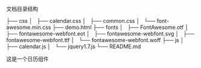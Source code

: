 
文档目录结构

├── css
│   ├── calendar.css
│   ├── common.css
│   └── font-awesome.min.css
├── demo.html
├── fonts
│   ├── FontAwesome.otf
│   ├── fontawesome-webfont.eot
│   ├── fontawesome-webfont.svg
│   ├── fontawesome-webfont.ttf
│   └── fontawesome-webfont.woff
├── js
│   ├── calendar.js
│   └── jquery1.7.js
└── README.md

这是一个日历组件